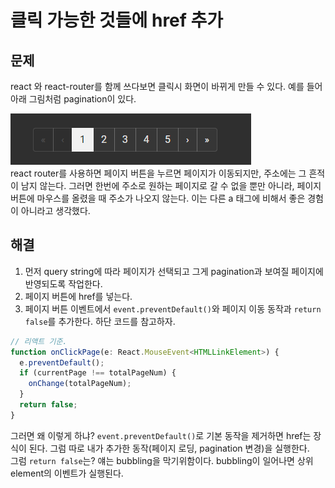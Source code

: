<!-- @format -->

# 클릭 가능한 것들에 href 추가

## 문제

react 와 react-router를 함께 쓰다보면 클릭시 화면이 바뀌게 만들 수 있다. 예를 들어 아래 그림처럼 pagination이 있다.

<div><img src="./pagination-sample.png" /></div>
react router를 사용하면 페이지 버튼을 누르면 페이지가 이동되지만, 주소에는 그 흔적이 남지 않는다. 그러면 한번에 주소로 원하는 페이지로 갈 수 없을 뿐만 아니라, 페이지 버튼에 마우스를 올렸을 때 주소가 나오지 않는다. 이는 다른 a 태그에 비해서 좋은 경험이 아니라고 생각했다.

## 해결

1. 먼저 query string에 따라 페이지가 선택되고 그게 pagination과 보여질 페이지에 반영되도록 작업한다.
2. 페이지 버튼에 href를 넣는다.
3. 페이지 버튼 이벤트에서 `event.preventDefault()`와 페이지 이동 동작과 `return false`를 추가한다.
   하단 코드를 참고하자.

```javascript
// 리액트 기준.
function onClickPage(e: React.MouseEvent<HTMLLinkElement>) {
  e.preventDefault();
  if (currentPage !== totalPageNum) {
    onChange(totalPageNum);
  }
  return false;
}
```

그러면 왜 이렇게 하냐? `event.preventDefault()`로 기본 동작을 제거하면 href는 장식이 된다. 그럼 따로 내가 추가한 동작(페이지 로딩, pagination 변경)을 실행한다.  
그럼 `return false`는? 얘는 bubbling을 막기위함이다. bubbling이 일어나면 상위 element의 이벤트가 실행된다.
